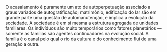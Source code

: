 ﻿O acasalamento é puramente um ato de autoperpetuação associado a graus variados de autogratificação; matrimônio, edificação do lar são em grande parte uma questão de automanutenção, e implica a evolução da sociedade. A sociedade é em si mesma a estrutura agregada de unidades familiares. Os indivíduos são muito temporários como fatores planetários — somente as famílias são agentes  continuadores na evolução social. A família é o canal pelo qual o rio da cultura e do conhecimento flui de uma geração a outra.